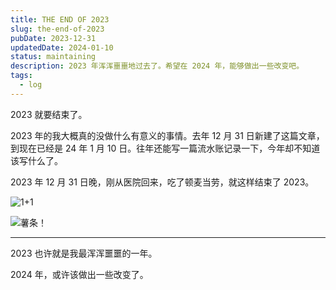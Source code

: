 ```yaml
---
title: THE END OF 2023
slug: the-end-of-2023
pubDate: 2023-12-31
updatedDate: 2024-01-10
status: maintaining
description: 2023 年浑浑噩噩地过去了。希望在 2024 年，能够做出一些改变吧。
tags:
  - log
---
```


2023 就要结束了。

2023 年的我大概真的没做什么有意义的事情。去年 12 月 31 日新建了这篇文章，到现在已经是 24 年 1 月 10 日。往年还能写一篇流水账记录一下，今年却不知道该写什么了。

2023 年 12 月 31 日晚，刚从医院回来，吃了顿麦当劳，就这样结束了 2023。

![1+1](https://img.jinng.org/2024-01-10/IMG_6802.jpg)

![薯条！](https://img.jinng.org/2024-01-10/IMG_6804.jpg)

---

2023 也许就是我最浑浑噩噩的一年。

2024 年，或许该做出一些改变了。
